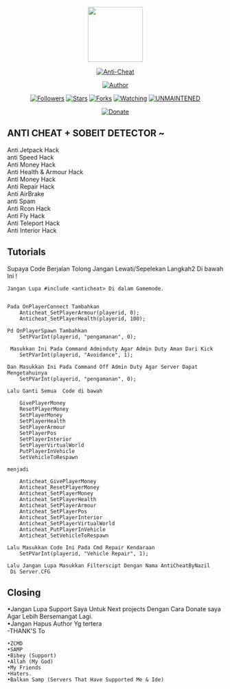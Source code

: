 <p align="center">
<img src="https://avatars1.githubusercontent.com/u/77225591?s=460&v=4" width="128" height="128"/>
</p>
<p align="center">
<a href="#"><img title="Anti-Cheat" src="https://img.shields.io/badge/Anti Cheat-green?colorA=%23ff0000&colorB=%23017e40&style=for-the-badge"></a>
</p>
<p align="center">
<a href="https://github.com/NazilGans"><img title="Author" src="https://img.shields.io/badge/Author-NzlGans-red.svg?style=for-the-badge&logo=github"></a>
</p>
</p>
<p align="center">
<a href="https://github.com/NzlGans/followers"><img title="Followers" src="https://img.shields.io/github/followers/NazilGans?color=blue&style=flat-square"></a>
<a href="https://github.com/NzlGans/Anti-Cheat/stargazers/"><img title="Stars" src="https://img.shields.io/github/stars/NazilGans/Anti-Cheat?color=red&style=flat-square"></a>
<a href="https://github.com/NzlGans/Anti-Cheat/network/members"><img title="Forks" src="https://img.shields.io/github/forks/NazilGans/Anti-Cheat?color=red&style=flat-square"></a>
<a href="https://github.com/NzlGans/Anti-Cheat/watchers"><img title="Watching" src="https://img.shields.io/github/watchers/NazilGans/anti-cheat?label=Watchers&color=blue&style=flat-square"></a>
<a href="#"><img title="UNMAINTENED" src="https://img.shields.io/badge/UNMAINTENED-YES-blue.svg"</a>
</p>
<p align="center">
<a href="https://saweria.co/NazilGans"><img title="Donate" src="https://img.shields.io/badge/Donate-green?colorA=%23ff0000&colorB=%23017e40&style=for-the-badge"></a>
</p>


		
## ANTI CHEAT + SOBEIT DETECTOR ~
Anti Jetpack Hack<br>
anti Speed Hack<br>
Anti Money Hack<br>
Anti Health & Armour Hack<br>
Anti Money Hack<br>
Anti Repair Hack<br>
Anti AirBrake<br>
anti Spam<br>
Anti Rcon Hack<br>
Anti Fly Hack<br>
Anti Teleport Hack<br>
Anti Interior Hack<br>

## Tutorials
				
Supaya Code Berjalan Tolong Jangan Lewati/Sepelekan Langkah2 Di bawah Ini !<br>
```
Jangan Lupa #include <anticheat> Di dalam Gamemode.


Pada OnPlayerConnect Tambahkan 
	Anticheat_SetPlayerArmour(playerid, 0);
	Anticheat_SetPlayerHealth(playerid, 100);

Pd OnPlayerSpawn Tambahkan
	SetPVarInt(playerid, "pengamanan", 0);

 Masukkan Ini Pada Command Adminduty Agar Admin Duty Aman Dari Kick
	SetPVarInt(playerid, "Avoidance", 1);

Dan Masukkan Ini Pada Command Off Admin Duty Agar Server Dapat Mengetahuinya
	SetPVarInt(playerid, "pengamanan", 0);
```

```
Lalu Ganti Semua  Code di bawah

	GivePlayerMoney
	ResetPlayerMoney
	SetPlayerMoney
	SetPlayerHealth
	SetPlayerArmour
	SetPlayerPos
	SetPlayerInterior
	SetPlayerVirtualWorld
	PutPlayerInVehicle
	SetVehicleToRespawn
	
menjadi
	
	Anticheat_GivePlayerMoney
	Anticheat_ResetPlayerMoney
	Anticheat_SetPlayerMoney
	Anticheat_SetPlayerHealth
	Anticheat_SetPlayerArmour
	Anticheat_SetPlayerPos
	Anticheat_SetPlayerInterior
	Anticheat_SetPlayerVirtualWorld
	Anticheat_PutPlayerInVehicle
	Anticheat_SetVehicleToRespawn
```

```
Lalu Masukkan Code Ini Pada Cmd Repair Kendaraan
	SetPVarInt(playerid, "Vehicle Repair", 1);

Lalu Jangan Lupa Masukkan Filterscipt Dengan Nama AntiCheatByNazil
 Di Server.CFG
```

## Closing
•Jangan Lupa Support Saya Untuk Next projects Dengan Cara Donate saya
Agar Lebih Bersemangat Lagi.<br>
•Jangan Hapus Author Yg tertera<br>
-THANK'S To
```
•ZCMD
•SAMP
•Bibey (Support)
•Allah (My God)
•My Friends
•Haters.
•Balkan Samp (Servers That Have Supported Me & Ide)
```

